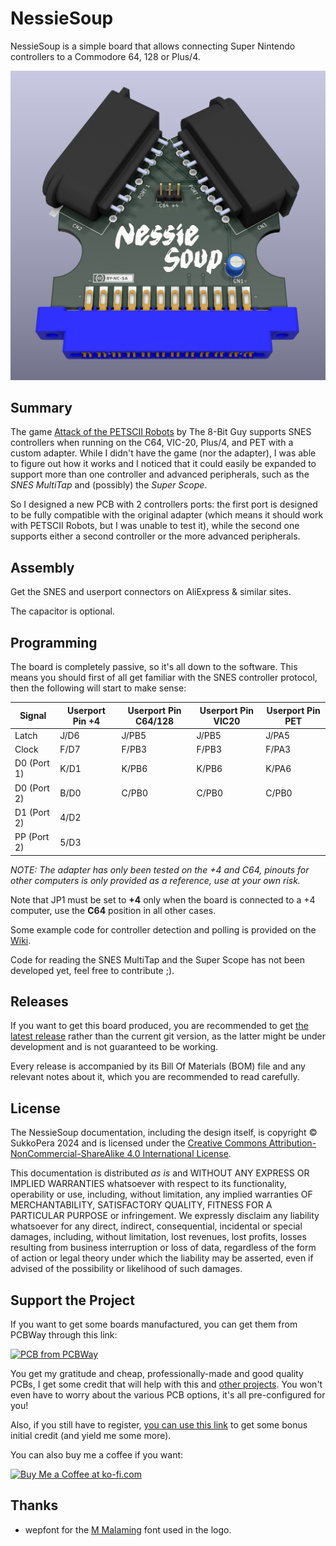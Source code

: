 # NessieSoup
NessieSoup is a simple board that allows connecting Super Nintendo controllers to a Commodore 64, 128 or Plus/4.

![Board](https://raw.githubusercontent.com/SukkoPera/NessieSoup/master/img/render-top.png)

## Summary
The game [Attack of the PETSCII Robots](https://www.the8bitguy.com/product/petscii-robots/) by The 8-Bit Guy supports SNES controllers when running on the C64, VIC-20, Plus/4, and PET with a custom adapter. While I didn't have the game (nor the adapter), I was able to figure out how it works and I noticed that it could easily be expanded to support more than one controller and advanced peripherals, such as the *SNES MultiTap* and (possibly) the *Super Scope*.

So I designed a new PCB with 2 controllers ports: the first port is designed to be fully compatible with the original adapter (which means it should work with PETSCII Robots, but I was unable to test it), while the second one supports either a second controller or the more advanced peripherals.

## Assembly
Get the SNES and userport connectors on AliExpress & similar sites.

The capacitor is optional.

## Programming
The board is completely passive, so it's all down to the software. This means you should first of all get familiar with the SNES controller protocol, then the following will start to make sense:

|Signal     |Userport Pin +4|Userport Pin C64/128|Userport Pin VIC20|Userport Pin PET|
|-----------|---------------|--------------------|------------------|----------------|
|Latch      |J/D6           |J/PB5               |J/PB5             |J/PA5           |
|Clock      |F/D7           |F/PB3               |F/PB3             |F/PA3           |
|D0 (Port 1)|K/D1           |K/PB6               |K/PB6             |K/PA6           |
|D0 (Port 2)|B/D0           |C/PB0               |C/PB0             |C/PB0           |
|D1 (Port 2)|4/D2           |                    |                  |                |
|PP (Port 2)|5/D3           |                    |                  |                |

*NOTE: The adapter has only been tested on the +4 and C64, pinouts for other computers is only provided as a reference, use at your own risk.*

Note that JP1 must be set to **+4** only when the board is connected to a +4 computer, use the **C64** position in all other cases.

Some example code for controller detection and polling is provided on the [Wiki](https://github.com/SukkoPera/NessieSoup/wiki).

Code for reading the SNES MultiTap and the Super Scope has not been developed yet, feel free to contribute ;).

## Releases
If you want to get this board produced, you are recommended to get [the latest release](https://github.com/SukkoPera/NessieSoup/releases) rather than the current git version, as the latter might be under development and is not guaranteed to be working.

Every release is accompanied by its Bill Of Materials (BOM) file and any relevant notes about it, which you are recommended to read carefully.

## License
The NessieSoup documentation, including the design itself, is copyright &copy; SukkoPera 2024 and is licensed under the [Creative Commons Attribution-NonCommercial-ShareAlike 4.0 International License](https://creativecommons.org/licenses/by-nc-sa/4.0/).

This documentation is distributed *as is* and WITHOUT ANY EXPRESS OR IMPLIED WARRANTIES whatsoever with respect to its functionality, operability or use, including, without limitation, any implied warranties OF MERCHANTABILITY, SATISFACTORY QUALITY, FITNESS FOR A PARTICULAR PURPOSE or infringement. We expressly disclaim any liability whatsoever for any direct, indirect, consequential, incidental or special damages, including, without limitation, lost revenues, lost profits, losses resulting from business interruption or loss of data, regardless of the form of action or legal theory under which the liability may be asserted, even if advised of the possibility or likelihood of such damages.

## Support the Project
If you want to get some boards manufactured, you can get them from PCBWay through this link:

[![PCB from PCBWay](https://www.pcbway.com/project/img/images/frompcbway.png)](https://www.pcbway.com/project/shareproject/NessieSoup_I2C_Bus_Interface_for_the_Commodore_16_116_4_30c73687.html)

You get my gratitude and cheap, professionally-made and good quality PCBs, I get some credit that will help with this and [other projects](https://www.pcbway.com/project/member/shareproject/?bmbid=41100). You won't even have to worry about the various PCB options, it's all pre-configured for you!

Also, if you still have to register, [you can use this link](https://www.pcbway.com/setinvite.aspx?inviteid=41100) to get some bonus initial credit (and yield me some more).

You can also buy me a coffee if you want:

<a href='https://ko-fi.com/L3L0U18L' target='_blank'><img height='36' style='border:0px;height:36px;' src='https://az743702.vo.msecnd.net/cdn/kofi2.png?v=2' border='0' alt='Buy Me a Coffee at ko-fi.com' /></a>

## Thanks
* wepfont for the [M Malaming](https://www.fontspace.com/m-malaming-font-f118544) font used in the logo.
